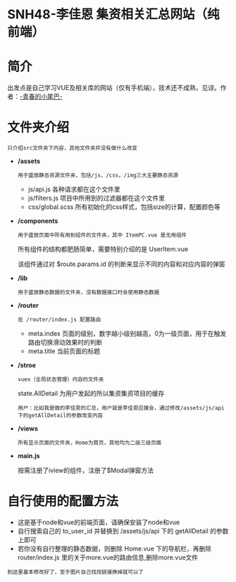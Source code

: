 # SNH48-李佳恩 集资相关汇总网站（纯前端）
# 简介
出发点是自己学习VUE及相关库的网站（仅有手机端），技术还不成熟，见谅。作者：[-青春的小尾巴-](https://weibo.com/amber0401)
# 文件夹介绍

```
只介绍src文件夹下内容，其他文件夹并没有做什么改变
```
- **/assets**

    ```
    用于盛放静态资源文件夹，包括/js，/css，/img三大主要静态资源
    ```
    - js/api.js 各种请求都在这个文件里
    - js/filters.js 项目中所用到的过滤器都在这个文件里
    - css/global.scss 所有初始化的css样式，包括size的计算，配置颜色等
- **/components**
  
    ```
    用于盛放页面中所有用到组件的文件夹，其中 ItemPC.vue 是无用组件
    ```
    所有组件的结构都肥肠简单，需要特别介绍的是 UserItem.vue 
    
    该组件通过对 $route.params.id 的判断来显示不同的内容和对应内容的弹窗
- **/lib**
    ```
    用于盛放静态数据的文件夹，没有数据接口时会使用静态数据
    ```
- **/router**
    ```
    在 /router/index.js 配置路由
    ```
    - meta.index 页面的级别，数字越小级别越高，0为一级页面，用于在触发路由切换滑动效果时的判断
    - meta.title 当前页面的标题
    
- **/stroe**
    ```
    vuex（全局状态管理）内容的文件夹
    ```
    state.AllDetail 为用户发起的所以集资集资项目的缓存
    ```
    用户：比如我是做的李佳恩的汇总，用户就是李佳恩应援会，通过修改/assets/js/api下的getAllDetail的参数改变内容
    ```
- **/views**
    ```
    所有显示页面的文件夹，Home为首页，其他均为二级三级页面
    ```
- **main.js**

    按需注册了iview的组件，注册了$Modal弹窗方法
    
# 自行使用的配置方法

- 这是基于node和vue的前端页面，请确保安装了node和vue
- 自行搜索自己的 to_user_id 并替换到 /assets/js/api 下的 getAllDetail 的参数上即可
- 若你没有自行整理的静态数据，则删除 Home.vue 下的导航栏，再删除 router/index.js 里的关于more.vue的路由信息,删除more.vue文件

```
到这里基本修改好了，至于图片自己找找链接换掉就可以了
```
